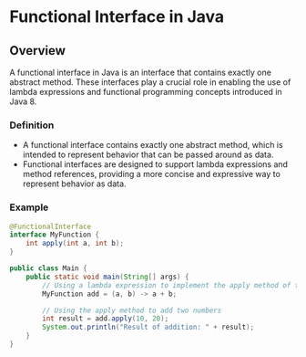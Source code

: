 # Functional Interface in Java

## Overview

A functional interface in Java is an interface that contains exactly one abstract method. These interfaces play a crucial role in enabling the use of lambda expressions and functional programming concepts introduced in Java 8.

### Definition
- A functional interface contains exactly one abstract method, which is intended to represent behavior that can be passed around as data.
- Functional interfaces are designed to support lambda expressions and method references, providing a more concise and expressive way to represent behavior as data.

### Example

```java
@FunctionalInterface
interface MyFunction {
    int apply(int a, int b);
}

public class Main {
    public static void main(String[] args) {
        // Using a lambda expression to implement the apply method of the MyFunction interface
        MyFunction add = (a, b) -> a + b;

        // Using the apply method to add two numbers
        int result = add.apply(10, 20);
        System.out.println("Result of addition: " + result);
    }
}
